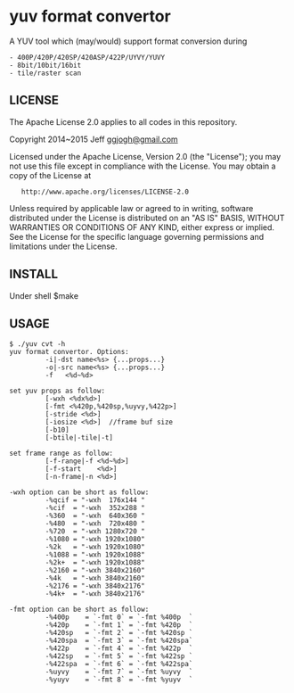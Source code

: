 yuv format convertor
=====================

A YUV tool which (may/would) support format conversion during

	- 400P/420P/420SP/420ASP/422P/UYVY/YUVY
	- 8bit/10bit/16bit
	- tile/raster scan

LICENSE
-------

The Apache License 2.0 applies to all codes in this repository.

   Copyright 2014~2015 Jeff <ggjogh@gmail.com>

   Licensed under the Apache License, Version 2.0 (the "License");
   you may not use this file except in compliance with the License.
   You may obtain a copy of the License at
  
       http://www.apache.org/licenses/LICENSE-2.0
  
   Unless required by applicable law or agreed to in writing, software
   distributed under the License is distributed on an "AS IS" BASIS,
   WITHOUT WARRANTIES OR CONDITIONS OF ANY KIND, either express or implied.
   See the License for the specific language governing permissions and
   limitations under the License.
   
INSTALL
-------

Under shell
	$make

USAGE
-------

	$ ./yuv cvt -h
	yuv format convertor. Options:
	         -i|-dst name<%s> {...props...}
	         -o|-src name<%s> {...props...}
	         -f   <%d~%d>
	
	set yuv props as follow:
	         [-wxh <%dx%d>]
	         [-fmt <%420p,%420sp,%uyvy,%422p>]
	         [-stride <%d>]
	         [-iosize <%d>]  //frame buf size
	         [-b10]
	         [-btile|-tile|-t]
	
	set frame range as follow:
	         [-f-range|-f <%d~%d>]
	         [-f-start    <%d>]
	         [-n-frame|-n <%d>]
	
	-wxh option can be short as follow:
	         -%qcif = "-wxh  176x144 "
	         -%cif  = "-wxh  352x288 "
	         -%360  = "-wxh  640x360 "
	         -%480  = "-wxh  720x480 "
	         -%720  = "-wxh 1280x720 "
	         -%1080 = "-wxh 1920x1080"
	         -%2k   = "-wxh 1920x1080"
	         -%1088 = "-wxh 1920x1088"
	         -%2k+  = "-wxh 1920x1088"
	         -%2160 = "-wxh 3840x2160"
	         -%4k   = "-wxh 3840x2160"
	         -%2176 = "-wxh 3840x2176"
	         -%4k+  = "-wxh 3840x2176"
	
	-fmt option can be short as follow:
	         -%400p    = `-fmt 0` = `-fmt %400p  `
	         -%420p    = `-fmt 1` = `-fmt %420p  `
	         -%420sp   = `-fmt 2` = `-fmt %420sp `
	         -%420spa  = `-fmt 3` = `-fmt %420spa`
	         -%422p    = `-fmt 4` = `-fmt %422p  `
	         -%422sp   = `-fmt 5` = `-fmt %422sp `
	         -%422spa  = `-fmt 6` = `-fmt %422spa`
	         -%uyvy    = `-fmt 7` = `-fmt %uyvy  `
	         -%yuyv    = `-fmt 8` = `-fmt %yuyv  `
